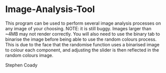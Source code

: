 Image-Analysis-Tool
===================

This program can be used to perform several image analysis processes on any image of your choosing. 
NOTE: it is still buggy. Images larger than ~4MB may not render correctly. 
You will also need to use the binary tab to binarise the image before being able to use the random colours process. 
This is due to the face that the randomise function uses a binarised image to colour each component, 
and adjusting the slider is then reflected in the random colours image.








Stephen Coady
